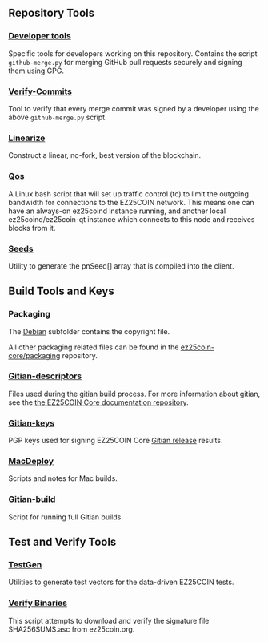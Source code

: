 Repository Tools
---------------------

### [Developer tools](/contrib/devtools) ###
Specific tools for developers working on this repository.
Contains the script `github-merge.py` for merging GitHub pull requests securely and signing them using GPG.

### [Verify-Commits](/contrib/verify-commits) ###
Tool to verify that every merge commit was signed by a developer using the above `github-merge.py` script.

### [Linearize](/contrib/linearize) ###
Construct a linear, no-fork, best version of the blockchain.

### [Qos](/contrib/qos) ###

A Linux bash script that will set up traffic control (tc) to limit the outgoing bandwidth for connections to the EZ25COIN network. This means one can have an always-on ez25coind instance running, and another local ez25coind/ez25coin-qt instance which connects to this node and receives blocks from it.

### [Seeds](/contrib/seeds) ###
Utility to generate the pnSeed[] array that is compiled into the client.

Build Tools and Keys
---------------------

### Packaging ###
The [Debian](/contrib/debian) subfolder contains the copyright file.

All other packaging related files can be found in the [ez25coin-core/packaging](https://github.com/ez25coin-core/packaging) repository.

### [Gitian-descriptors](/contrib/gitian-descriptors) ###
Files used during the gitian build process. For more information about gitian, see the [the EZ25COIN Core documentation repository](https://github.com/ez25coin-core/docs).

### [Gitian-keys](/contrib/gitian-keys)
PGP keys used for signing EZ25COIN Core [Gitian release](/doc/release-process.md) results.

### [MacDeploy](/contrib/macdeploy) ###
Scripts and notes for Mac builds. 

### [Gitian-build](/contrib/gitian-build.py) ###
Script for running full Gitian builds.

Test and Verify Tools 
---------------------

### [TestGen](/contrib/testgen) ###
Utilities to generate test vectors for the data-driven EZ25COIN tests.

### [Verify Binaries](/contrib/verifybinaries) ###
This script attempts to download and verify the signature file SHA256SUMS.asc from ez25coin.org.
